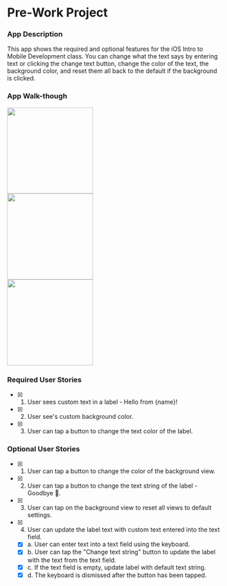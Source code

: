 # Pre-Work Project

### App Description
This app shows the required and optional features for the iOS Intro to Mobile Development class.
You can change what the text says by entering text or clicking the change text button, change the color of the text, the background color, and reset them all back to the default if the background is clicked.

### App Walk-though

<img src="https://im2.ezgif.com/tmp/ezgif-2-13e0ff0c88da.gif" width=200><br>
<img src="https://im2.ezgif.com/tmp/ezgif-2-307da1dc3ebf.gif" width=200><br>
<img src="https://im3.ezgif.com/tmp/ezgif-3-730f0b00784f.gif" width=200><br>

### Required User Stories
- [x] 1. User sees custom text in a label - Hello from {name}!
- [x] 2. User see's custom background color.
- [x] 3. User can tap a button to change the text color of the label.

### Optional User Stories
- [x] 1. User can tap a button to change the color of the background view.
- [x] 2. User can tap a button to change the text string of the label - Goodbye 👋.
- [x] 3. User can tap on the background view to reset all views to default settings.
- [x] 4. User can update the label text with custom text entered into the text field.
   - [x] a. User can enter text into a text field using the keyboard.
   - [x] b. User can tap the "Change text string" button to update the label with the text from the text field.
   - [x] c. If the text field is empty, update label with default text string.
   - [x] d. The keyboard is dismissed after the button has been tapped.
